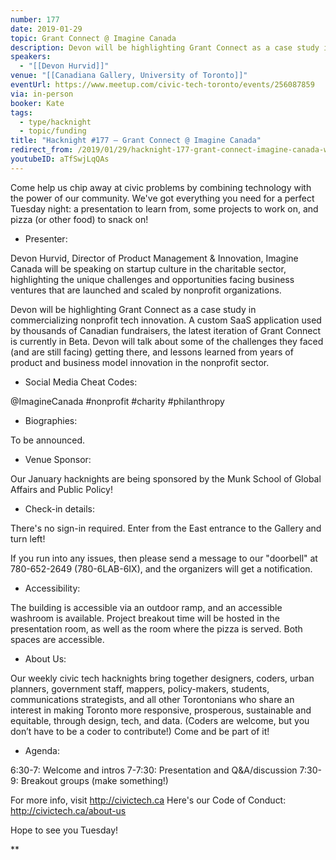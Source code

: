 ```yaml
---
number: 177
date: 2019-01-29
topic: Grant Connect @ Imagine Canada
description: Devon will be highlighting Grant Connect as a case study in commercializing nonprofit tech innovation. A custom SaaS application used by thousands of Canadian fundraisers, the latest iteration of Grant Connect is currently in Beta. Devon will talk about some of the challenges they faced (and are still facing) getting there, and lessons learned from years of product and business model innovation in the nonprofit sector. https://imaginecanada.ca/en/grantconnect
speakers:
  - "[[Devon Hurvid]]"
venue: "[[Canadiana Gallery, University of Toronto]]"
eventUrl: https://www.meetup.com/civic-tech-toronto/events/256087859
via: in-person
booker: Kate
tags:
  - type/hacknight
  - topic/funding
title: "Hacknight #177 – Grant Connect @ Imagine Canada"
redirect_from: /2019/01/29/hacknight-177-grant-connect-imagine-canada-with-devon-hurvid/
youtubeID: aTfSwjLqQAs
---
```


Come help us chip away at civic problems by combining technology with the power of our community. We've got everything you need for a perfect Tuesday night: a presentation to learn from, some projects to work on, and pizza (or other food) to snack on!

+ Presenter:

Devon Hurvid, Director of Product Management & Innovation, Imagine Canada will be speaking on startup culture in the charitable sector, highlighting the unique challenges and opportunities facing business ventures that are launched and scaled by nonprofit organizations.

Devon will be highlighting Grant Connect as a case study in commercializing nonprofit tech innovation. A custom SaaS application used by thousands of Canadian fundraisers, the latest iteration of Grant Connect is currently in Beta. Devon will talk about some of the challenges they faced (and are still facing) getting there, and lessons learned from years of product and business model innovation in the nonprofit sector.

+ Social Media Cheat Codes:

@ImagineCanada \#nonprofit \#charity \#philanthropy

+ Biographies:

To be announced.

+ Venue Sponsor:

Our January hacknights are being sponsored by the Munk School of Global Affairs and Public Policy!

+ Check-in details:

There's no sign-in required. Enter from the East entrance to the Gallery and turn left!

If you run into any issues, then please send a message to our "doorbell" at 780-652-2649 (780-6LAB-6IX), and the organizers will get a notification.

+ Accessibility:

The building is accessible via an outdoor ramp, and an accessible washroom is available.
Project breakout time will be hosted in the presentation room, as well as the room where the pizza is served. Both spaces are accessible.

+ About Us:

Our weekly civic tech hacknights bring together designers, coders, urban planners, government staff, mappers, policy-makers, students, communications strategists, and all other Torontonians who share an interest in making Toronto more responsive, prosperous, sustainable and equitable, through design, tech, and data. (Coders are welcome, but you don’t have to be a coder to contribute!) Come and be part of it!

+ Agenda:

6:30-7: Welcome and intros
7-7:30: Presentation and Q&A/discussion
7:30-9: Breakout groups (make something!)

For more info, visit http://civictech.ca
Here's our Code of Conduct: http://civictech.ca/about-us

Hope to see you Tuesday!

**